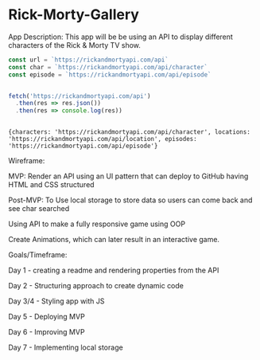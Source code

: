 # Rick-Morty-Gallery

App Description: This app will be be using an API to display different characters of the Rick & Morty TV show.

```js
const url = `https://rickandmortyapi.com/api`
const char = `https://rickandmortyapi.com/api/character`
const episode = `https://rickandmortyapi.com/api/episode`


fetch('https://rickandmortyapi.com/api')
  .then(res => res.json())
  .then(res => console.log(res))

```
  
``` API snippet

{characters: 'https://rickandmortyapi.com/api/character', locations: 'https://rickandmortyapi.com/api/location', episodes: 'https://rickandmortyapi.com/api/episode'}

```

Wireframe: 

MVP: Render an API using an UI pattern that can deploy to GitHub having HTML and CSS structured


Post-MVP: To Use local storage to store data so users can come back and see char searched

Using API to make a fully responsive game using OOP

Create Animations, which can later result in an interactive game.

Goals/Timeframe:

Day 1 - creating a readme and rendering properties from the API

Day 2 - Structuring approach to create dynamic code

Day 3/4 - Styling app  with JS

Day 5 - Deploying MVP

Day 6 - Improving MVP

Day 7 - Implementing local storage
